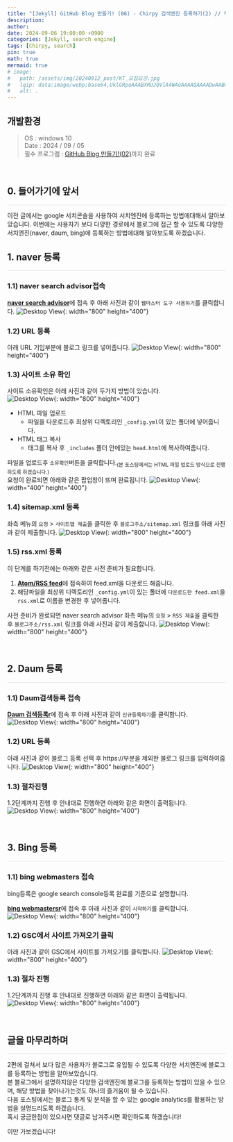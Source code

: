 ```yaml
---
title: "[Jekyll] GitHub Blog 만들기! (06) - Chirpy 검색엔진 등록하기(2) // 작성중"
description: 
author:
date: 2024-09-06 19:00:00 +0900
categories: [Jekyll, search engine]
tags: [Chirpy, search]
pin: true
math: true
mermaid: true
# image:
#   path: /assets/img/20240912_post/KT_모집요강.jpg
#   lqip: data:image/webp;base64,UklGRpoAAABXRUJQVlA4WAoAAAAQAAAADwAABwAAQUxQSDIAAAARL0AmbZurmr57yyIiqE8oiG0bejIYEQTgqiDA9vqnsUSI6H+oAERp2HZ65qP/VIAWAFZQOCBCAAAA8AEAnQEqEAAIAAVAfCWkAALp8sF8rgRgAP7o9FDvMCkMde9PK7euH5M1m6VWoDXf2FkP3BqV0ZYbO6NA/VFIAAAA
#   alt: .
---
```


## **개발환경**
>OS : windows 10 <br/>
Date : 2024 / 09 / 05 <br/>
필수 프로그램 : [GitHub Blog 만들기!(02)](https://lucky-seoyounghyun.github.io/posts/Jekyll-GitHub-Blog-%EB%A7%8C%EB%93%A4%EA%B8%B0-(02)-Chirpy-%EC%A0%81%EC%9A%A9/)까지 완료

<br/>

## **0. 들어가기에 앞서**
<hr style="height: 0.5px; background-color: rgba(0, 0, 0, .1); border: none;" />
이전 글에서는 google 서치콘솔을 사용하여 서치엔진에 등록하는 방법에대해서 알아보았습니다.  
이번에는 사용자가 보다 다양한 경로에서 블로그에 접근 할 수 있도록
다양한 서치엔진(naver, daum, bing)에 등록하는 방법에대해 알아보도록 하겠습니다.

<br/>

## **1. naver 등록**
<hr style="height: 0.5px; background-color: rgba(0, 0, 0, .1); border: none;" />

### 1.1) naver search advisor접속
[**naver search advisor**](https://searchadvisor.naver.com/)에 접속 후 아래 사진과 같이 `웹마스터 도구 사용하기`를 클릭합니다.
![Desktop View](/assets/img/20240906_post/naver_search_advisor_01.JPG){: width="800" height="400"}

### 1.2) URL 등록
아래 URL 기입부분에 블로그 링크를 넣어줍니다.
![Desktop View](/assets/img/20240906_post/naver_search_advisor_02.JPG){: width="800" height="400"}

### 1.3) 사이트 소유 확인
사이트 소유확인은 아래 사진과 같이 두가지 방법이 있습니다.  
![Desktop View](/assets/img/20240906_post/naver_search_advisor_03.JPG){: width="800" height="400"}

- HTML 파일 업로드  
  - 파일을 다운로드후 최상위 디렉토리인 `_config.yml`이 있는 폴더에 넣어줍니다.
- HTML 태그 복사  
  - 태그를 복사 후 `_includes` 폴더 안에있는 `head.html`에 복사하여줍니다.
    
파일을 업로드후 `소유확인`버튼을 클릭합니다.<sub>(본 포스팅에서는 HTML 파일 업로드 방식으로 진행하도록 하겠습니다.)</sub>  
요청이 완료되면 아래와 같은 팝업창이 뜨며 완료됩니다.
![Desktop View](/assets/img/20240906_post/naver_search_advisor_04.JPG){: width="400" height="400"}

### 1.4) sitemap.xml 등록
좌측 메뉴의 `요청` > `사이트맵 제출`을 클릭한 후 `블로그주소/sitemap.xml` 링크를 아래 사진과 같이 제출합니다.
![Desktop View](/assets/img/20240906_post/naver_search_advisor_05.JPG){: width="800" height="400"}

### 1.5) rss.xml 등록
이 단계를 하기전에는 아래와 같은 사전 준비가 필요합니다.  
1. [**Atom/RSS feed**](https://jekyllcodex.org/without-plugin/rss-feed/#)에 접속하여 feed.xml을 다운로드 해줍니다.  
2. 해당파일을 최상위 디렉토리인 `_config.yml`이 있는 폴더에 `다운로드한 feed.xml`을 `rss.xml`로 이름을 변경한 후 넣어줍니다.  

사전 준비가 완료되면 naver search advisor 좌측 메뉴의 `요청` > `RSS 제출`을 클릭한 후 `블로그주소/rss.xml` 링크를 아래 사진과 같이 제출합니다.
![Desktop View](/assets/img/20240906_post/naver_search_advisor_07.JPG){: width="800" height="400"}

<br/>

## **2. Daum 등록**
<hr style="height: 0.5px; background-color: rgba(0, 0, 0, .1); border: none;" />

### 1.1) Daum검색등록 접속
[**Daum 검색등록r**](https://register.search.daum.net/index.daum)에 접속 후 아래 사진과 같이 `신규등록하기`를 클릭합니다.
![Desktop View](/assets/img/20240906_post/Daum_검색등록_01.JPG){: width="800" height="400"}

### 1.2) URL 등록
아래 사진과 같이 블로그 등록 선택 후 https://부분을 제외한 블로그 링크를 입력하여줍니다.
![Desktop View](/assets/img/20240906_post/Daum_검색등록_02.JPG){: width="800" height="400"}

### 1.3) 절차진행
1.2단계까지 진행 후 안내대로 진행하면 아래와 같은 화면이 출력됩니다.
![Desktop View](/assets/img/20240906_post/Daum_검색등록_05.JPG){: width="800" height="400"}

<br/>

## **3. Bing 등록**
<hr style="height: 0.5px; background-color: rgba(0, 0, 0, .1); border: none;" />

### 1.1) bing webmasters 접속
bing등록은 google search console등록 완료를 기준으로 설명합니다.  

[**bing webmastersr**](https://www.bing.com/webmasters/about)에 접속 후 아래 사진과 같이 `시작하기`를 클릭합니다.
![Desktop View](/assets/img/20240906_post/bing_webmasters_01.JPG){: width="800" height="400"}

### 1.2) GSC에서 사이트 가져오기 클릭
아래 사진과 같이 GSC에서 사이트를 가져오기를 클릭합니다.
![Desktop View](/assets/img/20240906_post/bing_webmasters_02.JPG){: width="800" height="400"}

### 1.3) 절차 진행
1.2단계까지 진행 후 안내대로 진행하면 아래와 같은 화면이 출력됩니다.
![Desktop View](/assets/img/20240906_post/bing_webmasters_03.JPG){: width="800" height="400"}

<br/>

## **글을 마무리하며**

<hr style="height: 0.5px; background-color: rgba(0, 0, 0, .1); border: none;" />

2편에 걸쳐서 보다 많은 사용자가 블로그로 유입될 수 있도록 다양한 서치엔진에 블로그를 등록하는 방법을 알아보았습니다.  
본 블로그에서 설명하지않은 다양한 검색엔진에 블로그를 등록하는 방법이 있을 수 있으며, 해당 방법을 찾아나가는것도 하나의 즐거움이 될 수 있습니다.  
다음 포스팅에서는 블로그 통계 및 분석을 할 수 있는 google analytics를 활용하는 방법을 설명드리도록 하겠습니다.  
혹시 궁금한점이 있으시면 댓글로 남겨주시면 확인하도록 하겠습니다!

이만 가보겠습니다!

<br/>